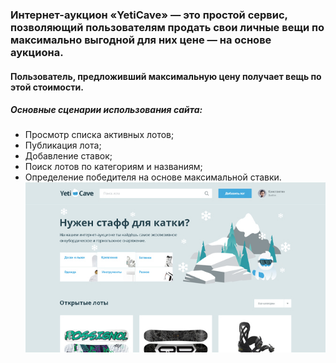 ### Интернет-аукцион «YetiCave» — это простой сервис, позволяющий пользователям продать свои личные вещи по максимально выгодной для них цене — на основе аукциона.

#### Пользователь, предложивший максимальную цену получает вещь по этой стоимости.

##### Основные сценарии использования сайта:

* Просмотр списка активных лотов;
* Публикация лота;
* Добавление ставок;
* Поиск лотов по категориям и названиям;
* Определение победителя на основе максимальной ставки.
  <img width = "636" src="https://github.com/shilovAnton/Yeticave2/blob/master/img/yeticavee.jpg" alt=""/>
